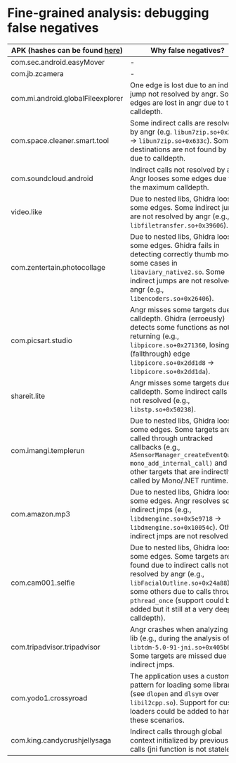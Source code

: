 # Fine-grained analysis: debugging false negatives

| APK (hashes can be found [here](https://github.com/season-lab/DroidReach/blob/main/dataset.csv))                               | Why false negatives? |
|-----------------------------------|-------------|
| com.sec.android.easyMover         | -           |
| com.jb.zcamera                    | -           |
| com.mi.android.globalFileexplorer | One edge is lost due to an indirect jump not resolved by angr. Some edges are lost in angr due to the calldepth. |
| com.space.cleaner.smart.tool      | Some indirect calls are resolved by angr (e.g. `libun7zip.so+0x303c` -> `libun7zip.so+0x633c`). Some destinations are not found by angr due to calldepth. |
| com.soundcloud.android            | Indirect calls not resolved by angr. Angr looses some edges due to the maximum calldepth. |
| video.like                        | Due to nested libs, Ghidra looses some edges. Some indirect jumps are not resolved by angr (e.g., `libfiletransfer.so+0x39606`). |
| com.zentertain.photocollage       | Due to nested libs, Ghidra looses some edges. Ghidra fails in detecting correctly thumb mode in some cases in `libaviary_native2.so`. Some indirect jumps are not resolved by angr (e.g., `libencoders.so+0x26406`). |
| com.picsart.studio                | Angr misses some targets due to calldepth. Ghidra (erroeusly) detects some functions as not returning (e.g., `libpicore.so+0x271360`, losing the (fallthrough) edge `libpicore.so+0x2dd1d8` -> `libpicore.so+0x2dd1da`). |
| shareit.lite                      | Angr misses some targets due to calldepth. Some indirect calls are not resolved (e.g., `libstp.so+0x50238`). |
| com.imangi.templerun              | Due to nested libs, Ghidra looses some edges. Some targets are called through untracked callbacks (e.g., `ASensorManager_createEventQueue, mono_add_internal_call)` and other targets that are indirectly called by Mono/.NET runtime. |
| com.amazon.mp3                    | Due to nested libs, Ghidra looses some edges. Angr resolves some indirect jmps (e.g., `libdmengine.so+0x5e9718` -> `libdmengine.so+0x10054c`). Other indirect jmps are not resolved. |
| com.cam001.selfie                 | Due to nested libs, Ghidra looses some edges. Some targets are not found due to indirect calls not resolved by angr (e.g., `libFacialOutline.so+0x24a88`), some others due to calls through `pthread_once` (support could be added but it still at a very deep calldepth). |
| com.tripadvisor.tripadvisor       | Angr crashes when analyzing one lib (e.g., during the analysis of `libtdm-5.0-91-jni.so+0x405b69`). Some targets are missed due to indirect jmps. |
| com.yodo1.crossyroad              | The application uses a custom pattern for loading some libraries (see `dlopen` and `dlsym` over `libil2cpp.so`). Support for custom loaders could be added to handle these scenarios. |
| com.king.candycrushjellysaga      | Indirect calls through global context initialized by previous calls (jni function is not stateless) |